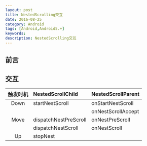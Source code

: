```yaml
---
layout: post
title: NestedScrolling交互
date: 2016-08-25
category: Android
tags: [Android,Android5.+]
keywords: 
description: NestedScrolling交互
---
```



## 前言



## 交互

|触发时机|NestedScrollChild|NestedScrollParent|
|:---:|:---|:----|
|Down|startNestScroll|onStartNestScroll|
|||onNestScrollAccept|
|Move|dispatchNestPreScroll|onNestPreScroll|
||dispatchNestScroll|onNestScroll|
|Up|stopNest||